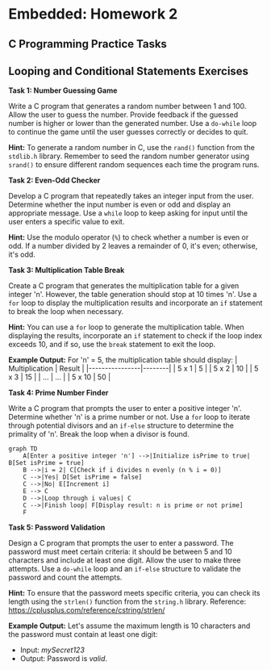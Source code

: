 # Embedded: Homework 2

## C Programming Practice Tasks

## Looping and Conditional Statements Exercises

**Task 1: Number Guessing Game**

Write a C program that generates a random number between 1 and 100. Allow the user to guess the number. Provide feedback if the guessed number is higher or lower than the generated number. Use a `do-while` loop to continue the game until the user guesses correctly or decides to quit.

**Hint:** To generate a random number in C, use the `rand()` function from the `stdlib.h` library. Remember to seed the random number generator using `srand()` to ensure different random sequences each time the program runs.

**Task 2: Even-Odd Checker**

Develop a C program that repeatedly takes an integer input from the user. Determine whether the input number is even or odd and display an appropriate message. Use a `while` loop to keep asking for input until the user enters a specific value to exit.

**Hint:** Use the modulo operator (`%`) to check whether a number is even or odd. If a number divided by 2 leaves a remainder of 0, it's even; otherwise, it's odd.

**Task 3: Multiplication Table Break**

Create a C program that generates the multiplication table for a given integer 'n'. However, the table generation should stop at 10 times 'n'. Use a `for` loop to display the multiplication results and incorporate an `if` statement to break the loop when necessary.

**Hint:** You can use a `for` loop to generate the multiplication table. When displaying the results, incorporate an `if` statement to check if the loop index exceeds 10, and if so, use the `break` statement to exit the loop.

**Example Output:** For 'n' = 5, the multiplication table should display:
| Multiplication | Result |
|----------------|--------|
| 5 x 1          | 5      |
| 5 x 2          | 10     |
| 5 x 3          | 15     |
| ...            | ...    |
| 5 x 10         | 50     |



**Task 4: Prime Number Finder**

Write a C program that prompts the user to enter a positive integer 'n'. Determine whether 'n' is a prime number or not. Use a `for` loop to iterate through potential divisors and an `if-else` structure to determine the primality of 'n'. Break the loop when a divisor is found.

```mermaid
graph TD
    A[Enter a positive integer 'n'] -->|Initialize isPrime to true| B[Set isPrime = true]
    B -->|i = 2| C[Check if i divides n evenly (n % i = 0)]
    C -->|Yes| D[Set isPrime = false]
    C -->|No| E[Increment i]
    E --> C
    D -->|Loop through i values| C
    C -->|Finish loop| F[Display result: n is prime or not prime]
    F
```

**Task 5: Password Validation**

Design a C program that prompts the user to enter a password. The password must meet certain criteria: it should be between 5 and 10 characters and include at least one digit. Allow the user to make three attempts. Use a `do-while` loop and an `if-else` structure to validate the password and count the attempts.

**Hint:** To ensure that the password meets specific criteria, you can check its length using the `strlen()` function from the `string.h` library.
Reference: https://cplusplus.com/reference/cstring/strlen/

**Example Output:** Let's assume the maximum length is 10 characters and the password must contain at least one digit:

- Input: *mySecret123*
- Output: Password is *valid*.